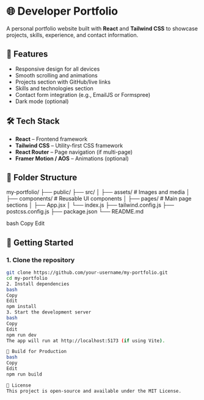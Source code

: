 # 🌐 Developer Portfolio

A personal portfolio website built with **React** and **Tailwind CSS** to showcase projects, skills, experience, and contact information.

## 🚀 Features

- Responsive design for all devices
- Smooth scrolling and animations
- Projects section with GitHub/live links
- Skills and technologies section
- Contact form integration (e.g., EmailJS or Formspree)
- Dark mode (optional)

## 🛠️ Tech Stack

- **React** – Frontend framework
- **Tailwind CSS** – Utility-first CSS framework
- **React Router** – Page navigation (if multi-page)
- **Framer Motion / AOS** – Animations (optional)

## 📁 Folder Structure

my-portfolio/
├── public/
├── src/
│ ├── assets/ # Images and media
│ ├── components/ # Reusable UI components
│ ├── pages/ # Main page sections
│ ├── App.jsx
│ └── index.js
├── tailwind.config.js
├── postcss.config.js
├── package.json
└── README.md

bash
Copy
Edit

## 🧰 Getting Started

### 1. Clone the repository

```bash
git clone https://github.com/your-username/my-portfolio.git
cd my-portfolio
2. Install dependencies
bash
Copy
Edit
npm install
3. Start the development server
bash
Copy
Edit
npm run dev
The app will run at http://localhost:5173 (if using Vite).

🧪 Build for Production
bash
Copy
Edit
npm run build

📝 License
This project is open-source and available under the MIT License.
